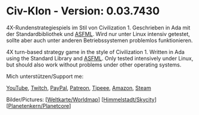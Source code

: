 # Civ-Klon - Version: 0.03.7430
4X-Rundenstrategiespiels im Stil von Civilization 1.
Geschrieben in Ada mit der Standardbibliothek und [ASFML](https://github.com/mgrojo/ASFML). Wird nur unter Linux intensiv getestet, sollte aber auch unter anderen Betriebssystemen problemlos funktionieren.

4X turn-based strategy game in the style of Civilization 1.
Written in Ada using the Standard Library and [ASFML](https://github.com/mgrojo/ASFML). Only tested intensively under Linux, but should also work without problems under other operating systems.

Mich unterstützen/Support me:

[YouTube](https://www.youtube.com/user/tpHonkiTonk), [Twitch](https://www.twitch.tv/tphonkitonk), [PayPal](https://www.paypal.com/paypalme/tpHonkiTonk), [Patreon](https://www.patreon.com/HonkiTonk), [Tipeee](https://www.tipeeestream.com/tphonkitonk/donation), [Amazon](https://www.amazon.de/registry/wishlist/2DNQHH9AI6JGR), [Steam](https://steamcommunity.com/profiles/76561197989126693/wishlist)

Bilder/Pictures:
[[Weltkarte/Worldmap](Beispielbilder/Worldmap.png)]
[[Himmelstadt/Skycity](Beispielbilder/Worldmap.png)]
[[Planetenkern/Planetcore](Beispielbilder/Worldmap.png)]
